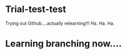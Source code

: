 # Trial-test-test

Trying out Github....actually relearning!!! 
Ha. Ha. Ha.

# Learning branching now....
